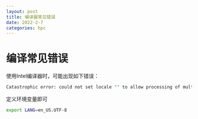 ```yaml
---
layout: post
title: 编译器常见错误
date: 2022-2-7
categories: hpc
---
```


# 编译常见错误

使用Intel编译器时，可能出现如下错误：
```bash
Catastrophic error: could not set locale "" to allow processing of multibyte characters 
```
定义环境变量即可

```bash
export LANG=en_US.UTF-8
```
